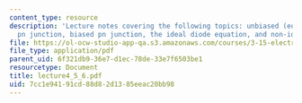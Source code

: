```yaml
---
content_type: resource
description: 'Lecture notes covering the following topics: unbiased (equilibrium)
  pn junction, biased pn junction, the ideal diode equation, and non-idealities.'
file: https://ol-ocw-studio-app-qa.s3.amazonaws.com/courses/3-15-electrical-optical-magnetic-materials-and-devices-fall-2006/7cc1e94191cd88d82d1385eeac20bb98_lecture4_5_6.pdf
file_type: application/pdf
parent_uid: 6f321db9-36e7-d1ec-78de-33e7f6503be1
resourcetype: Document
title: lecture4_5_6.pdf
uid: 7cc1e941-91cd-88d8-2d13-85eeac20bb98
---
```

